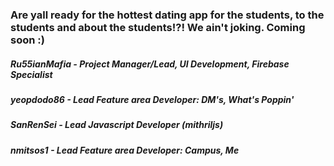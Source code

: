 ### Are yall ready for the hottest dating app for the students, to the students and about the students!?! We ain't joking. Coming soon :)



##### Ru55ianMafia -    Project Manager/Lead, UI Development, Firebase Specialist
##### yeopdodo86   -    Lead Feature area Developer: DM's, What's Poppin'
##### SanRenSei    -    Lead Javascript Developer (mithriljs)
##### nmitsos1     -    Lead Feature area Developer: Campus, Me
